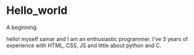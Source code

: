 # Hello_world
A beginning.

hello! myself samar and I am an enthusiastic programmer. I've 3 years of experience with HTML, CSS, JS and little about python and C.
